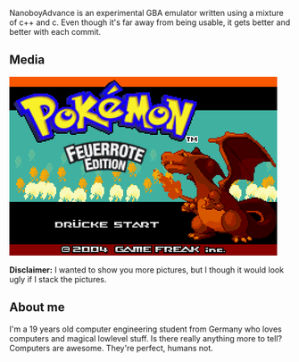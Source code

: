 NanoboyAdvance is an experimental GBA emulator written using a mixture of c++ and c. Even though it's far away from being usable, it gets better and better with each commit.

## Media

<img src="https://raw.githubusercontent.com/fredericmeyer/nanoboyadvance/master/screenshots/scr01.png" alt="kirby_ingame">

<b>Disclaimer:</b> I wanted to show you more pictures, but I though it would look ugly if I stack the pictures.

## About me
I'm a 19 years old computer engineering student from Germany who loves computers and magical lowlevel stuff. Is there really anything more to tell? Computers are awesome. They're perfect, humans not.

